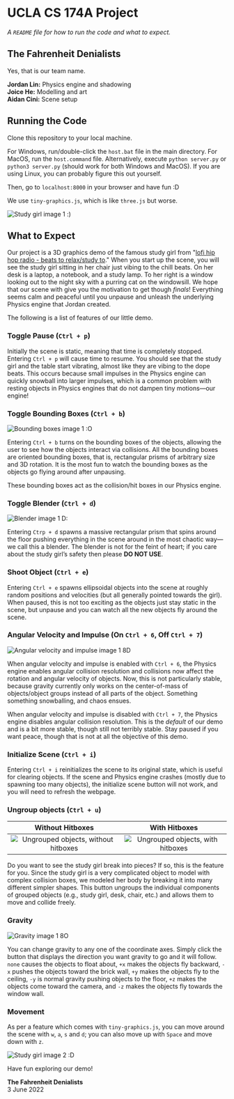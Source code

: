 # UCLA CS 174A Project 

*A `README` file for how to run the code and what to expect.*

## The Fahrenheit Denialists

Yes, that is our team name.

**Jordan Lin:** Physics engine and shadowing <br>
**Joice He:** Modelling and art <br>
**Aidan Cini:** Scene setup

## Running the Code

Clone this repository to your local machine.

For Windows, run/double-click the `host.bat` file in the main directory. For MacOS, run the `host.command` file. Alternatively, execute `python server.py` or `python3 server.py` (should work for both Windows and MacOS). If you are using Linux, you can probably figure this out yourself.

Then, go to `localhost:8000` in your browser and have fun :D

We use `tiny-graphics.js`, which is like `three.js` but worse.

![Study girl image 1 :)](./docs/screenshot_scene_1.png)

## What to Expect

Our project is a 3D graphics demo of the famous study girl from "[lofi hip hop radio - beats to relax/study to](https://youtu.be/5qap5aO4i9A)." When you start up the scene, you will see the study girl sitting in her chair just vibing to the chill beats. On her desk is a laptop, a notebook, and a study lamp. To her right is a window looking out to the night sky with a purring cat on the windowsill. We hope that our scene with give you the motivation to get though *finals*! Everything seems calm and peaceful until you unpause and unleash the underlying Physics engine that Jordan created.

The following is a list of features of our little demo.

### Toggle Pause (`Ctrl + p`)

Initially the scene is static, meaning that time is completely stopped. Entering `Ctrl + p` will cause time to resume. You should see that the study girl and the table start vibrating, almost like they are vibing to the dope beats. This occurs because small impulses in the Physics engine can quickly snowball into larger impulses, which is a common problem with resting objects in Physics engines that do not dampen tiny motions&mdash;our engine!

### Toggle Bounding Boxes (`Ctrl + b`)

![Bounding boxes image 1 :O](./docs/screenshot_bounding_1.png)

Entering `Ctrl + b` turns on the bounding boxes of the objects, allowing the user to see how the objects interact via collisions. All the bounding boxes are oriented bounding boxes, that is, rectangular prisms of arbitrary size and 3D rotation. It is the most fun to watch the bounding boxes as the objects go flying around after unpausing.

These bounding boxes act as the collision/hit boxes in our Physics engine.

### Toggle Blender (`Ctrl + d`)

![Blender image 1 D:](./docs/screenshot_blender_1.png)

Entering `Ctrp + d` spawns a massive rectangular prism that spins around the floor pushing everything in the scene around in the most chaotic way&mdash;we call this a blender. The blender is not for the feint of heart; if you care about the study girl’s safety then please **DO NOT USE**.

### Shoot Object (`Ctrl + e`)

Entering `Ctrl + e` spawns ellipsoidal objects into the scene at roughly random positions and velocities (but all generally pointed towards the girl). When paused, this is not too exciting as the objects just stay static in the scene, but unpause and you can watch all the new objects fly around the scene.

### Angular Velocity and Impulse (On `Ctrl + 6`, Off `Ctrl + 7`)

![Angular velocity and impulse image 1 8D](./docs/screenshot_angular_1.png)

When angular velocity and impulse is enabled with `Ctrl + 6`, the Physics engine enables angular collision resolution and collisions now affect the rotation and angular velocity of objects. Now, this is not particularly stable, because gravity currently only works on the center-of-mass of objects/object groups instead of all parts of the object. Something something snowballing, and chaos ensues.

When angular velocity and impulse is disabled with `Ctrl + 7`, the Physics engine disables angular collision resolution. This is the *default* of our demo and is a bit more stable, though still not terribly stable. Stay paused if you want peace, though that is not at all the objective of this demo.

### Initialize Scene (`Ctrl + i`)

Entering `Ctrl + i` reinitializes the scene to its original state, which is useful for clearing objects. If the scene and Physics engine crashes (mostly due to spawning too many objects), the initialize scene button will not work, and you will need to refresh the webpage.

### Ungroup objects (`Ctrl + u`)

Without Hitboxes  |  With Hitboxes
:---:|:---:
![Ungrouped objects, without hitboxes](./docs/screenshot_ungroup_1.png)  |  ![Ungrouped objects, with hitboxes](./docs/screenshot_ungroup_2.png)

Do you want to see the study girl break into pieces? If so, this is the feature for you. Since the study girl is a very complicated object to model with complex collision boxes, we modeled her body by breaking it into many different simpler shapes. This button ungroups the individual components of grouped objects (e.g., study girl, desk, chair, etc.) and allows them to move and collide freely.

### Gravity

![Gravity image 1 8O](./docs/screenshot_gravity_1.png)

You can change gravity to any one of the coordinate axes. Simply click the button that displays the direction you want gravity to go and it will follow. `none` causes the objects to float about, `+x` makes the objects fly backward, `-x` pushes the objects toward the brick wall, `+y` makes the objects fly to the ceiling, `-y` is normal gravity pushing objects to the floor, `+z` makes the objects come toward the camera, and `-z` makes the objects fly towards the window wall.

### Movement

As per a feature which comes with `tiny-graphics.js`, you can move around the scene with `w`, `a`, `s` and `d`; you can also move up with `Space` and move down with `z`.

![Study girl image 2 :D](./docs/screenshot_scene_2.png)

Have fun exploring our demo!

**The Fahrenheit Denialists** <br>
3 June 2022